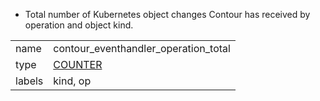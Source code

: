 * Total number of Kubernetes object changes Contour has received by operation and object kind.

| | |
| - | - |
| name | contour_eventhandler_operation_total |
| type | [COUNTER](https://prometheus.io/docs/concepts/metric_types/#counter) |
| labels | kind, op |
